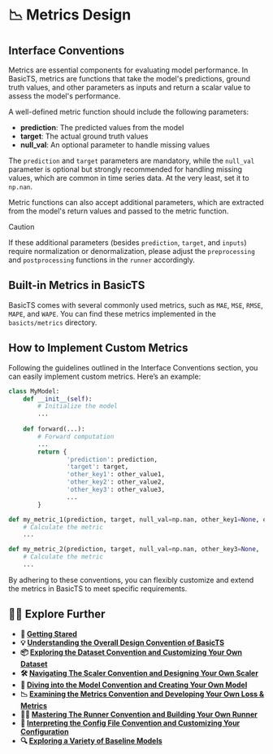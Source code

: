 # 📉 Metrics Design

## Interface Conventions

Metrics are essential components for evaluating model performance. In BasicTS, metrics are functions that take the model's predictions, ground truth values, and other parameters as inputs and return a scalar value to assess the model's performance.

A well-defined metric function should include the following parameters:
- **prediction**: The predicted values from the model
- **target**: The actual ground truth values
- **null_val**: An optional parameter to handle missing values

The `prediction` and `target` parameters are mandatory, while the `null_val` parameter is optional but strongly recommended for handling missing values, which are common in time series data. At the very least, set it to `np.nan`.

Metric functions can also accept additional parameters, which are extracted from the model's return values and passed to the metric function. 

> [!CAUTION]  
> If these additional parameters (besides `prediction`, `target`, and `inputs`) require normalization or denormalization, please adjust the `preprocessing` and `postprocessing` functions in the `runner` accordingly.

## Built-in Metrics in BasicTS

BasicTS comes with several commonly used metrics, such as `MAE`, `MSE`, `RMSE`, `MAPE`, and `WAPE`. You can find these metrics implemented in the `basicts/metrics` directory.

## How to Implement Custom Metrics

Following the guidelines outlined in the Interface Conventions section, you can easily implement custom metrics. Here’s an example:

```python
class MyModel:
    def __init__(self):
        # Initialize the model
        ...
    
    def forward(...):
        # Forward computation
        ...
        return {
                'prediction': prediction,
                'target': target,
                'other_key1': other_value1,
                'other_key2': other_value2,
                'other_key3': other_value3,
                ...
        }

def my_metric_1(prediction, target, null_val=np.nan, other_key1=None, other_key2=None, ...):
    # Calculate the metric
    ...

def my_metric_2(prediction, target, null_val=np.nan, other_key3=None, ...):
    # Calculate the metric
    ...
```

By adhering to these conventions, you can flexibly customize and extend the metrics in BasicTS to meet specific requirements.

## 🧑‍💻 Explore Further

- **🎉 [Getting Stared](./getting_started.md)**
- **💡 [Understanding the Overall Design Convention of BasicTS](./overall_design.md)**
- **📦 [Exploring the Dataset Convention and Customizing Your Own Dataset](./dataset_design.md)**
- **🛠️ [Navigating The Scaler Convention and Designing Your Own Scaler](./scaler_design.md)**
- **🧠 [Diving into the Model Convention and Creating Your Own Model](./model_design.md)**
- **📉 [Examining the Metrics Convention and Developing Your Own Loss & Metrics](./metrics_design.md)**
- **🏃‍♂️ [Mastering The Runner Convention and Building Your Own Runner](./runner_design.md)**
- **📜 [Interpreting the Config File Convention and Customizing Your Configuration](./config_design.md)**
- **🔍 [Exploring a Variety of Baseline Models](../baselines/)**

